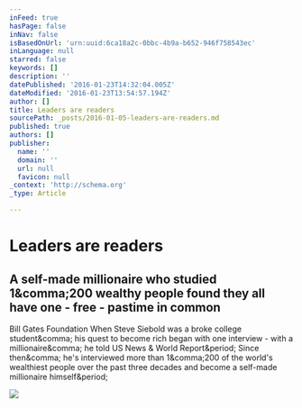 ```yaml
---
inFeed: true
hasPage: false
inNav: false
isBasedOnUrl: 'urn:uuid:6ca18a2c-0bbc-4b9a-b652-946f758543ec'
inLanguage: null
starred: false
keywords: []
description: ''
datePublished: '2016-01-23T14:32:04.005Z'
dateModified: '2016-01-23T13:54:57.194Z'
author: []
title: Leaders are readers
sourcePath: _posts/2016-01-05-leaders-are-readers.md
published: true
authors: []
publisher:
  name: ''
  domain: ''
  url: null
  favicon: null
_context: 'http://schema.org'
_type: Article

---
```

# Leaders are readers

<article style=""><h1>A self-made millionaire who studied 1&amp;comma;200 wealthy people found they all have one - free - pastime in common</h1><p>Bill Gates Foundation When Steve Siebold was a broke college student&amp;comma; his quest to become rich began with one interview - with a millionaire&amp;comma; he told US News &amp; World Report&amp;period; Since then&amp;comma; he's interviewed more than 1&amp;comma;200 of the world's wealthiest people over the past three decades and become a self-made millionaire himself&amp;period;</p><img src="http://static1.uk.businessinsider.com/image/55d74b16dd0895a24a8b4594-1200-924/bill-gates-summer-books-15.jpg" /></article>